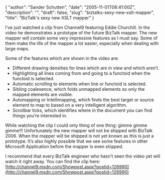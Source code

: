 {
  "author": "Sander Schutten",
  "date": "2005-11-01T08:41:00Z",
  "description": "",
  "draft": false,
  "slug": "biztalks-sexy-new-xslt-mapper",
  "title": "BizTalk&#039;s sexy new XSLT mapper"
}


I’ve just watched a clip from Channel9 featuring Eddie Churchill. In the video he demonstrates a prototype of the future BizTalk mapper. The new mapper will contain some very impressive features as I must say. Some of them make the life of the mapper a lot easier, especially when dealing with large maps.

Some of the features which are shown in the video are:

- Different drawing densities for lines which are in view and which aren’t.
- Highlighting all lines coming from and going to a functoid when the functoid is selected.
- Automatic scrolling to elements when line or functoid is selected.
- Sibling coalesence, which folds unmapped elements so only the mapped elements are visible.
- Automapping or Intellimapping, which finds the best target or source element to map to based on a very intelligent algorithm.
- Scrollbar ticks, which identifies where in the document you can find things you’re interested in.

While watching the clip I could only thing of one thing: gimme gimme gimme!!! Unfortunately the new mapper will not be shipped with BizTalk 2006. When the mapper will be shipped is not yet known as this is just a prototype. It’s also highly possible that we see some features in other Microsoft Application before the mapper is even shipped.

I recommend that every BizTalk engineer who hasn’t seen the video yet will watch it right away. You can find the clip here: [http://channel9.msdn.com/Showpost.aspx?postid=126990](http://channel9.msdn.com/Showpost.aspx?postid=126990)

